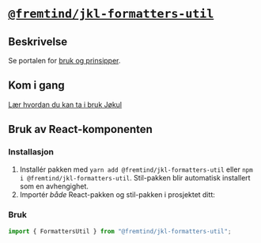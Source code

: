 # [`@fremtind/jkl-formatters-util`](https://jokul.fremtind.no/komponenter/formatters-util)

## Beskrivelse

Se portalen for [bruk og prinsipper](https://jokul.fremtind.no/komponenter/formatters-util).

## Kom i gang

[Lær hvordan du kan ta i bruk Jøkul](https://jokul.fremtind.no/developer/getting-started/)

## Bruk av React-komponenten

### Installasjon

1. Installér pakken med `yarn add @fremtind/jkl-formatters-util` eller `npm i @fremtind/jkl-formatters-util`. Stil-pakken blir automatisk installert som en avhengighet.
2. Importér _både_ React-pakken og stil-pakken i prosjektet ditt:

### Bruk

```js
import { FormattersUtil } from "@fremtind/jkl-formatters-util";
```
